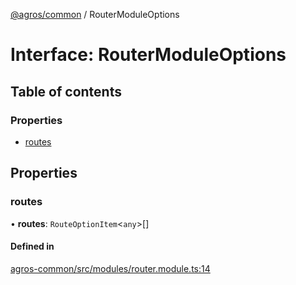 [@agros/common](../index.md) / RouterModuleOptions

# Interface: RouterModuleOptions

## Table of contents

### Properties

- [routes](RouterModuleOptions.md#routes)

## Properties

### <a id="routes" name="routes"></a> routes

• **routes**: `RouteOptionItem`<`any`\>[]

#### Defined in

[agros-common/src/modules/router.module.ts:14](https://github.com/agrosjs/agros/blob/1121c64/packages/agros-common/src/modules/router.module.ts#L14)

